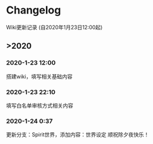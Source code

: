 # Changelog

Wiki更新记录 (自2020年1月23日12:00起)

## >2020

### 2020-1-23 12:00
搭建wiki，填写相关基础内容

### 2020-1-23 22:10
填写白名单审核方式相关内容

### 2020-1-24 0:37
更新分支：Spirit世界，添加内容：世界设定
顺祝除夕夜快乐！
